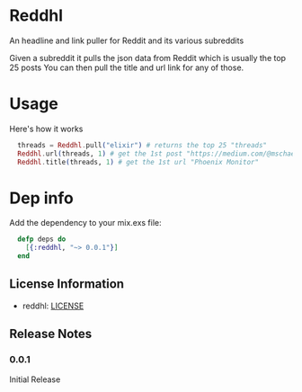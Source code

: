 Reddhl
======

An headline and link puller for Reddit and its various subreddits

Given a subreddit it pulls the json data from Reddit which is usually the top 25 posts
You can then pull the title and url link for any of those.

# Usage
Here's how it works

```elixir
  threads = Reddhl.pull("elixir") # returns the top 25 "threads"
  Reddhl.url(threads, 1) # get the 1st post "https://medium.com/@mschae/measuring-your-phoenix-app-d63a77b13bda"
  Reddhl.title(threads, 1) # get the 1st url "Phoenix Monitor"
```

# Dep info

Add the dependency to your mix.exs file:

```elixir
  defp deps do
    [{:reddhl, "~> 0.0.1"}]
  end
```

## License Information

* reddhl: [LICENSE](LICENSE)

## Release Notes

### 0.0.1

Initial Release 
